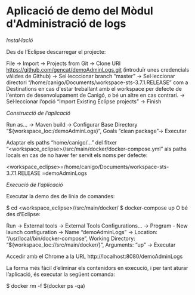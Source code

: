 # Aplicació de demo del Mòdul d'Administració de logs

*Instal·lació*

Des de l’Eclipse descarregar el projecte:

File -> Import -> Projects from Git -> Clone URI https://github.com/gencat/demoAdminLogs.git (introduïr unes credencials vàlides de Github)
-> Sel·lecccionar branch “master” -> Sel·leccionar directori “/home/canigo/Documents/workspace-sts-3.7.1.RELEASE” com a Destinations en cas d'estar treballant amb el workspace per defecte de l'entorn de desenvolupament de Canigó, o bé un altre en cas contrari.
-> Sel·leccionar l’opció “Import Existing Eclipse projects” -> Finish

*Construcció de l’aplicació*

Run as… -> Maven build -> Configurar Base Directory “${workspace_loc:/demoAdminLogs}“, Goals “clean package”-> Executar

Adaptar els paths “home/canigo/…” del fitxer “<workspace_eclipse>/<demoAdminLogs>/src/main/docker/docker-compose.yml” als paths locals en cas de no haver fer servit els noms per defecte:

<workspace_eclipse>=/home/canigo/Documents/workspace-sts-3.7.1.RELEASE
<demoAdminLogs>=demoAdminLogs

*Execució de l'aplicació*

Executar la demo des de linia de comandes:

$ cd <workspace_eclipse>/<demoAdminLogs>/src/main/docker/
$ docker-compose up
O bé des d’Eclipse:

Run -> External tools -> External Tools Configurations… -> Program - New launch configuration 
-> Name “demoAdminLogs” -> Location: “/usr/local/bin/docker-compose”, 
Working Directory: “${workspace_loc:/<demoAdminLogs>/src/main/docker/}“, Arguments: “up” -> Executar

Accedir amb el Chrome a la URL http://localhost:8080/demoAdminLogs

La forma més fàcil d’eliminar els contenidors en execució, i per tant aturar l’aplicació, és executar la següent comanda:

$ docker rm -f $(docker ps -qa)
